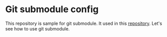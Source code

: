 # Git submodule config

This repository is sample for git submodule. It used in this [repository](https://github.com/whatasame-labs/git-submodule). Let's see how to use git submodule.